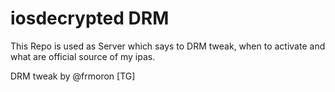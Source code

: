 # iosdecrypted DRM
This Repo is used as Server which says to DRM tweak, when to activate and what are official source of my ipas.

DRM tweak by @frmoron [TG]
